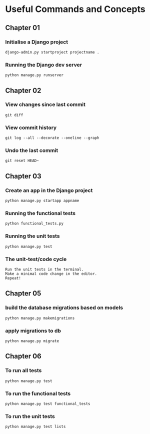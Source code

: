 # Useful Commands and Concepts

## Chapter 01

### Initialise a Django project

`django-admin.py startproject projectname .`

### Running the Django dev server

`python manage.py runserver`

## Chapter 02

### View changes since last commit

`git diff`

### View commit history

`git log --all --decorate --oneline --graph`

### Undo the last commit

`git reset HEAD~`

## Chapter 03

### Create an app in the Django project

`python manage.py startapp appname`

### Running the functional tests

`python functional_tests.py`

### Running the unit tests

`python manage.py test`

### The unit-test/code cycle

    Run the unit tests in the terminal.
    Make a minimal code change in the editor.
    Repeat!

## Chapter 05

### build the database migrations based on models

`python manage.py makemigrations`

### apply migrations to db

`python manage.py migrate`

## Chapter 06

### To run all tests

`python manage.py test`

### To run the functional tests

`python manage.py test functional_tests`

### To run the unit tests

`python manage.py test lists`

